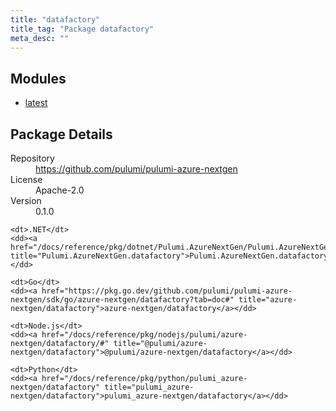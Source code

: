 ```yaml
---
title: "datafactory"
title_tag: "Package datafactory"
meta_desc: ""
---
```


<!-- WARNING: this file was generated by Pulumi Docs Generator. -->
<!-- Do not edit by hand unless you're certain you know what you are doing! -->



<h2 id="modules">Modules</h2>
<ul class="api">
    <li><a href="latest/" title="latest"><span class="symbol module"></span>latest</a></li>
</ul>

<h2 id="package-details">Package Details</h2>
<dl class="package-details">
	<dt>Repository</dt>
	<dd><a href="https://github.com/pulumi/pulumi-azure-nextgen">https://github.com/pulumi/pulumi-azure-nextgen</a></dd>
	<dt>License</dt>
	<dd>Apache-2.0</dd>
	<dt>Version</dt>
	<dd>0.1.0</dd>
</dl>



<dl class="tabular">

    <dt>.NET</dt>
    <dd><a href="/docs/reference/pkg/dotnet/Pulumi.AzureNextGen/Pulumi.AzureNextGen.datafactory.html" title="Pulumi.AzureNextGen.datafactory">Pulumi.AzureNextGen.datafactory</a></dd>

    <dt>Go</dt>
    <dd><a href="https://pkg.go.dev/github.com/pulumi/pulumi-azure-nextgen/sdk/go/azure-nextgen/datafactory?tab=doc#" title="azure-nextgen/datafactory">azure-nextgen/datafactory</a></dd>

    <dt>Node.js</dt>
    <dd><a href="/docs/reference/pkg/nodejs/pulumi/azure-nextgen/datafactory/#" title="@pulumi/azure-nextgen/datafactory">@pulumi/azure-nextgen/datafactory</a></dd>

    <dt>Python</dt>
    <dd><a href="/docs/reference/pkg/python/pulumi_azure-nextgen/datafactory" title="pulumi_azure-nextgen/datafactory">pulumi_azure-nextgen/datafactory</a></dd>

</dl>

